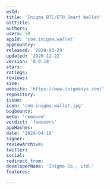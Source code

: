 ```yaml
---
wsId: 
title: 'Inigma BTC/ETH Smart Wallet'
altTitle: 
authors: 
users: 50
appId: 'com.inigma.wallet'
appCountry: 
released: '2020-03-29'
updated: '2020-12-22'
version: '0.0.18'
stars: 
ratings: 
reviews: 
size: 
website: 'https://www.inigmasys.com/'
repository: 
issue: 
icon: 'com.inigma.wallet.jpg'
bugbounty: 
meta: 'removed'
verdict: 'fewusers'
appHashes: 
date: '2024-04-19'
signer: 
reviewArchive: 
twitter: 
social: 
redirect_from: 
developerName: 'Inigma Co., Ltd.'
features: 

---
```


